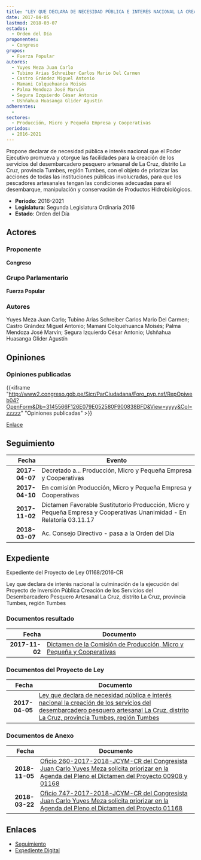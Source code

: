 ```yaml
---
title: "LEY QUE DECLARA DE NECESIDAD PÚBLICA E INTERÉS NACIONAL LA CREACIÓN DE LOS SERVICIOS DEL DESEMBARCADERO PESQUERO ARTESANAL LA CRUZ, DISTRITO LA CRUZ, PROVINCIA TUMBES, REGIÓN TUMBES"
date: 2017-04-05
lastmod: 2018-03-07
estados: 
  - Orden del Día
proponentes: 
  - Congreso
grupos: 
  - Fuerza Popular
autores: 
  - Yuyes Meza Juan Carlo
  - Tubino Arias Schreiber Carlos Mario Del Carmen
  - Castro Grández Miguel Antonio
  - Mamani Colquehuanca Moisés
  - Palma Mendoza José Marvín
  - Segura Izquierdo César Antonio
  - Ushñahua Huasanga Glider Agustín
adherentes: 
  - 
sectores: 
  - Producción, Micro y Pequeña Empresa y Cooperativas
periodos: 
  - 2016-2021
---
```


Propone declarar de necesidad pública e interés nacional que el Poder Ejecutivo promueva y otorgue las facilidades para la creación de los servicios del desembarcadero pesquero artesanal de La Cruz, distrito La Cruz, provincia Tumbes, región Tumbes, con el objeto de priorizar las acciones de todas las instituciones públicas involucradas, para que los pescadores artesanales tengan las condiciones adecuadas para el desembarque, manipulación y conservación de Productos Hidrobiológicos.

- **Periodo**: 2016-2021
- **Legislatura**: Segunda Legislatura Ordinaria 2016
- **Estado**: Orden del Día

## Actores

### Proponente

**Congreso**

### Grupo Parlamentario

**Fuerza Popular**

### Autores

Yuyes Meza Juan Carlo; Tubino Arias Schreiber Carlos Mario Del Carmen; Castro Grández Miguel Antonio; Mamani Colquehuanca Moisés; Palma Mendoza José Marvín; Segura Izquierdo César Antonio; Ushñahua Huasanga Glider Agustín


## Opiniones

### Opiniones publicadas

{{<iframe "http://www2.congreso.gob.pe/Sicr/ParCiudadana/Foro_pvp.nsf/RepOpiweb04?OpenForm&Db=3145566F126E079E052580F900838BFD&View=yyyy&Col=zzzzz" "Opiniones publicadas" >}}

[Enlace](http://www2.congreso.gob.pe/Sicr/ParCiudadana/Foro_pvp.nsf/RepOpiweb04?OpenForm&Db=3145566F126E079E052580F900838BFD&View=yyyy&Col=zzzzz)

## Seguimiento

| Fecha | Evento |
|------:|--------|
| **2017-04-07** | Decretado a... Producción, Micro y Pequeña Empresa y Cooperativas|
| **2017-04-10** | En comisión Producción, Micro y Pequeña Empresa y Cooperativas|
| **2017-11-02** | Dictamen Favorable Sustitutorio Producción, Micro y Pequeña Empresa y Cooperativas Unanimidad - En Relatoría 03.11.17|
| **2018-03-07** | Ac. Consejo Directivo - pasa a la Orden del Día|


## Expediente

Expediente del Proyecto de Ley 01168/2016-CR

Ley que declara de interés nacional la culminación de la ejecución del Proyecto de Inversión Pública Creación de los Servicios del Desembarcadero Pesquero Artesanal La Cruz, distrito La Cruz, provincia Tumbes, región Tumbes


### Documentos resultado

| Fecha | Documento |
|------:|--------|
| **2017-11-02** | [Dictamen de la Comisión de Producción, Micro y Pequeña y Cooperativas](http://www.leyes.congreso.gob.pe/Documentos/2016_2021/Dictamenes/Proyectos_de_Ley/01168DC18MAY20171102.pdf) |

### Documentos del Proyecto de Ley

| Fecha | Documento |
|------:|--------|
| **2017-04-05** | [Ley que declara de necesidad pública e interés nacional la creación de los servicios del desembarcadero pesquero artesanal La Cruz, distrito La Cruz, provincia Tumbes, región Tumbes](http://www.leyes.congreso.gob.pe/Documentos/2016_2021/Proyectos_de_Ley_y_de_Resoluciones_Legislativas/PL0116820170405.pdf) |

### Documentos de Anexo

| Fecha | Documento |
|------:|--------|
| **2018-11-05** | [Oficio 260-2017-2018-JCYM-CR del Congresista Juan Carlo Yuyes Meza solicita priorizar en la Agenda del Pleno el Dictamen del Proyecto 00908 y 01168](http://www.leyes.congreso.gob.pe/Documentos/2016_2021/Oficios/Congresistas/OFICIO-260-2018-2019-JCYM-CR.PDF) |
| **2018-03-22** | [Oficio 747-2017-2018-JCYM-CR del Congresista Juan Carlo Yuyes Meza solicita priorizar en la Agenda del Pleno el Dictamen del Proyecto 01168](http://www.leyes.congreso.gob.pe/Documentos/2016_2021/Oficios/Congresistas/OFICIO-747-2017-2018-JCYM-CR.pdf) |

## Enlaces 

- [Seguimiento](http://www2.congreso.gob.pe/Sicr/TraDocEstProc/CLProLey2016.nsf/f7fff46988ca05b1052578e100829cc7/19d8a9e911008713052580f9007fcc5e?OpenDocument)
- [Expediente Digital](http://www2.congreso.gob.pehttp://www2.congreso.gob.pe/Sicr/TraDocEstProc/CLProLey2016.nsf/f7fff46988ca05b1052578e100829cc7/19d8a9e911008713052580f9007fcc5e?OpenDocument&Click=05257FB7005EB655.eb71d0cf91d8294e05256cdf006b5706/$Body/0.1C6C)
